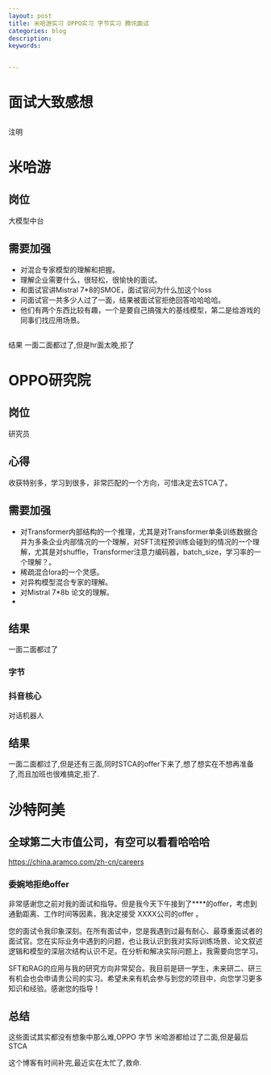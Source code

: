 ```yaml
---
layout: post
title: 米哈游实习 OPPO实习 字节实习 腾讯面试
categories: blog
description:                                     
keywords: 


---
```

# 面试大致感想
##
注明
# 米哈游
## 岗位
大模型中台

## 需要加强
* 对混合专家模型的理解和把握。
* 理解企业需要什么，很轻松，很愉快的面试。
* 和面试官讲Mistral 7*8的SMOE，面试官问为什么加这个loss
* 问面试官一共多少人过了一面，结果被面试官拒绝回答哈哈哈哈。
* 他们有两个东西比较有趣，一个是要自己搞强大的基线模型，第二是给游戏的同事们找应用场景。
## 
结果 一面二面都过了,但是hr面太晚,拒了

# OPPO研究院

## 岗位
研究员
## 心得
收获特别多，学习到很多，非常匹配的一个方向，可惜决定去STCA了。
## 需要加强
* 对Transformer内部结构的一个推理，尤其是对Transformer单条训练数据合并为多条企业内部情况的一个理解，对SFT流程预训练会碰到的情况的一个理解，尤其是对shuffle，Transformer注意力编码器，batch_size，学习率的一个理解？。
* 稀疏混合lora的一个灵感。
* 对异构模型混合专家的理解。
* 对Mistral 7*8b 论文的理解。
* 
## 结果
一面二面都过了

### 字节
### 抖音核心
对话机器人

## 结果 
一面二面都过了,但是还有三面,同时STCA的offer下来了,想了想实在不想再准备了,而且加班也很难搞定,拒了.
# 沙特阿美
## 全球第二大市值公司，有空可以看看哈哈哈
https://china.aramco.com/zh-cn/careers


### 委婉地拒绝offer

非常感谢您之前对我的面试和指导。但是我今天下午接到了****的offer，考虑到通勤距离、工作时间等因素，我决定接受 XXXX公司的offer 。

您的面试令我印象深刻。在所有面试中，您是我遇到过最有耐心、最尊重面试者的面试官。您在实际业务中遇到的问题，也让我认识到我对实际训练场景、论文叙述逻辑和模型的深层次结构认识不足。在分析和解决实际问题上，我需要向您学习。

SFT和RAG的应用与我的研究方向非常契合。我目前是研一学生，未来研二、研三有机会也会申请贵公司的实习。希望未来有机会参与到您的项目中，向您学习更多知识和经验。感谢您的指导！

## 总结

这些面试其实都没有想象中那么难,OPPO 字节 米哈游都给过了二面,但是最后STCA

这个博客有时间补完,最近实在太忙了,救命.